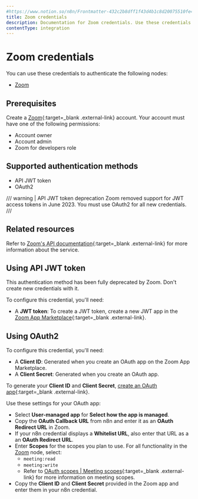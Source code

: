 ```yaml
---
#https://www.notion.so/n8n/Frontmatter-432c2b8dff1f43d4b1c8d20075510fe4
title: Zoom credentials
description: Documentation for Zoom credentials. Use these credentials to authenticate Zoom in n8n, a workflow automation platform.
contentType: integration
---
```


# Zoom credentials

You can use these credentials to authenticate the following nodes:

- [Zoom](/integrations/builtin/app-nodes/n8n-nodes-base.zoom/)

## Prerequisites

Create a [Zoom](https://zoom.us/){:target=_blank .external-link} account. Your account must have one of the following permissions:

- Account owner
- Account admin
- Zoom for developers role

## Supported authentication methods

- API JWT token
- OAuth2

/// warning | API JWT token deprecation
Zoom removed support for JWT access tokens in June 2023. You must use OAuth2 for all new credentials.
///

## Related resources

Refer to [Zoom's API documentation](https://developers.zoom.us/docs/api/){:target=_blank .external-link} for more information about the service.

## Using API JWT token

This authentication method has been fully deprecated by Zoom. Don't create new credentials with it.

To configure this credential, you'll need:

- A **JWT token**: To create a JWT token, create a new JWT app in the [Zoom App Marketplace](https://marketplace.zoom.us/){:target=_blank .external-link}.

## Using OAuth2

To configure this credential, you'll need:

- A **Client ID**: Generated when you create an OAuth app on the Zoom App Marketplace.
- A **Client Secret**: Generated when you create an OAuth app.

To generate your **Client ID** and **Client Secret**, [create an OAuth app](https://developers.zoom.us/docs/integrations/create/){:target=_blank .external-link}.

Use these settings for your OAuth app:

- Select **User-managed app** for **Select how the app is managed**.
- Copy the **OAuth Callback URL** from n8n and enter it as an **OAuth Redirect URL** in Zoom.
- If your n8n credential displays a **Whitelist URL**, also enter that URL as a an **OAuth Redirect URL**.
- Enter **Scopes** for the scopes you plan to use. For all functionality in the [Zoom](/integrations/builtin/app-nodes/n8n-nodes-base.zoom/) node, select:
    - `meeting:read`
    - `meeting:write`
    - Refer to [OAuth scopes | Meeting scopes](https://developers.zoom.us/docs/integrations/oauth-scopes/#meeting-scopes){:target=_blank .external-link} for more information on meeting scopes.
- Copy the **Client ID** and **Client Secret** provided in the Zoom app and enter them in your n8n credential.
